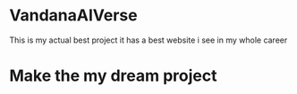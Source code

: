 # VandanaAIVerse

This is my actual best project 
it has a best website i see in my whole career 
# Make the my dream project 
